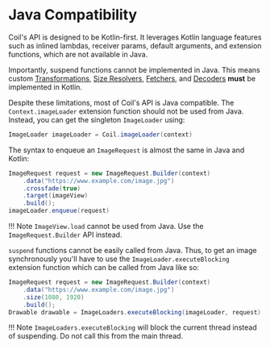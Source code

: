 # Java Compatibility

Coil's API is designed to be Kotlin-first. It leverages Kotlin language features such as inlined lambdas, receiver params, default arguments, and extension functions, which are not available in Java.

Importantly, suspend functions cannot be implemented in Java. This means custom [Transformations](transformations.md), [Size Resolvers](../api/coil-base/coil.size/-size-resolver), [Fetchers](../image_pipeline/#fetchers), and [Decoders](../image_pipeline/#decoders) **must** be implemented in Kotlin.

Despite these limitations, most of Coil's API is Java compatible. The `Context.imageLoader` extension function should not be used from Java. Instead, you can get the singleton `ImageLoader` using:

```java
ImageLoader imageLoader = Coil.imageLoader(context)
```

The syntax to enqueue an `ImageRequest` is almost the same in Java and Kotlin:

```java
ImageRequest request = new ImageRequest.Builder(context)
    .data("https://www.example.com/image.jpg")
    .crossfade(true)
    .target(imageView)
    .build();
imageLoader.enqueue(request)
```

!!! Note
    `ImageView.load` cannot be used from Java. Use the `ImageRequest.Builder` API instead.

`suspend` functions cannot be easily called from Java. Thus, to get an image synchronously you'll have to use the `ImageLoader.executeBlocking` extension function which can be called from Java like so:

```java
ImageRequest request = new ImageRequest.Builder(context)
    .data("https://www.example.com/image.jpg")
    .size(1080, 1920)
    .build();
Drawable drawable = ImageLoaders.executeBlocking(imageLoader, request).getDrawable();
```

!!! Note
    `ImageLoaders.executeBlocking` will block the current thread instead of suspending. Do not call this from the main thread.
